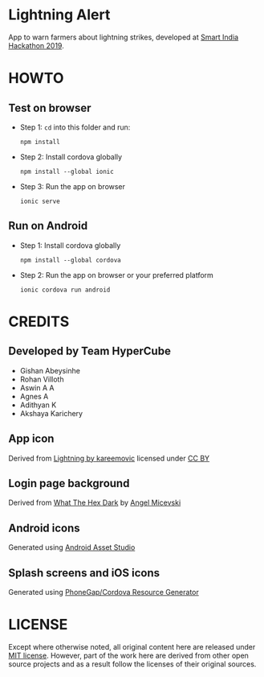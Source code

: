 # Lightning Alert

App to warn farmers about lightning strikes, developed at [Smart India Hackathon 2019](https://sih.gov.in/sih2019).


HOWTO
=====

Test on browser
---------------

- Step 1: `cd` into this folder and run:

      npm install

- Step 2: Install cordova globally

      npm install --global ionic

- Step 3: Run the app on browser

      ionic serve


Run on Android
--------------

- Step 1: Install cordova globally

      npm install --global cordova

- Step 2: Run the app on browser or your preferred platform

      ionic cordova run android


CREDITS
=======
Developed by Team HyperCube
---------------------------
- Gishan Abeysinhe
- Rohan Villoth
- Aswin A A
- Agnes A
- Adithyan K
- Akshaya Karichery

App icon
--------
Derived from [Lightning by kareemovic](https://thenounproject.com/term/lightning/1461745/) licensed under [CC BY](https://creativecommons.org/licenses/by/3.0/us/legalcode)

Login page background
---------------------
Derived from [What The Hex Dark](https://toptal.com/designers/subtlepatterns/what-the-hex-dark/) by [Angel Micevski](https://behance.net/micevskiangel)

Android icons
-------------
Generated using [Android Asset Studio](https://romannurik.github.io/AndroidAssetStudio/icons-launcher.html)

Splash screens and iOS icons
----------------------------
Generated using [PhoneGap/Cordova Resource Generator](https://resource-generator.com)


LICENSE
=======
Except where otherwise noted, all original content here are released under [MIT license](https://opensource.org/licenses/MIT). However, part of the work here are derived from other open source projects and as a result follow the licenses of their original sources.

